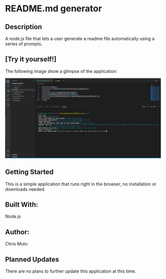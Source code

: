 # README.md generator

## Description

A node.js file that lets a user generate a readme file automatically using a series of prompts.

## [Try it yourself!]

The following image show a glimpse of the application:

<img src="screenshot.png">

## Getting Started

This is a simple application that runs right in the browser, no installation or downloads needed.

## Built With:

Node.js

## Author:

Chris Muto

## Planned Updates

There are no plans to further update this application at this time.